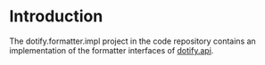 # Introduction #
The dotify.formatter.impl project in the code repository contains an implementation of the formatter interfaces of [dotify.api](DotifyAPI.md).